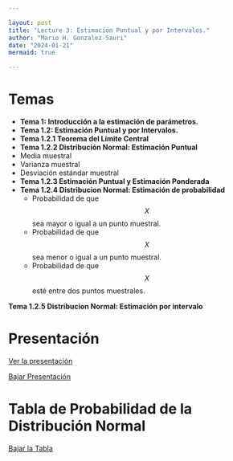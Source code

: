 ```yaml
---

layout: post
title: "Lecture 3: Estimación Puntual y por Intervalos."
author: "Mario H. Gonzalez-Sauri"
date: "2024-01-21"
mermaid: true

---
```


<!--  FORMAT: https://github.com/adam-p/markdown-here/wiki/Markdown-Cheatsheet -->

# Temas


- **Tema 1: Introducción a la estimación de parámetros.**
- **Tema 1.2: Estimación Puntual y por Intervalos.**
- **Tema 1.2.1 Teorema del Límite Central** 
- **Tema 1.2.2 Distribución Normal: Estimación Puntual**
 - Media muestral
 - Varianza muestral
 - Desviación estándar muestral
- **Tema 1.2.3 Estimación Puntual y Estimación Ponderada**
- **Tema 1.2.4 Distribucion Normal: Estimación de probabilidad**
    - Probabilidad de que $$X$$ sea mayor o igual a un punto muestral. 
    - Probabilidad de que $$X$$ sea menor o igual a un punto muestral.  
    - Probabilidad de que $$X$$ esté entre dos puntos muestrales. 

**Tema 1.2.5 Distribucion Normal: Estimación por intervalo**



# Presentación


[Ver la presentación](https://raw.githack.com/Wario84/MAT_2409_DATA_ANALYSIS_II/master/_posts/lectures/MAT2409_03.html)


<a href="https://github.com/Wario84/MAT_2409_DATA_ANALYSIS_II/blob/master/_posts/lectures/MAT2409_03.html" download>
  Bajar Presentación
</a>


# Tabla de Probabilidad de la Distribución Normal



<a href="https://github.com/Wario84/MAT_2409_DATA_ANALYSIS_II/blob/master/assets/resources/a_1_st_normal.pdf" download>
  Bajar la Tabla
</a>











